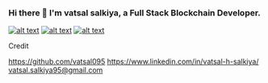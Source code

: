 ### Hi there 👋 I'm vatsal salkiya, a Full Stack Blockchain Developer.
<!-- Please don't remove this: Grab your social icons from https://github.com/carlsednaoui/gitsocial -->

<!-- display the social media buttons in your README -->

[![alt text][1.1]][1]
[![alt text][2.1]][1]
[![alt text][3.1]][1]


<!-- links to social media icons -->
<!-- no need to change these -->

<!-- icons with padding -->


[1.1]: http://i.imgur.com/0o48UoR.png (github icon with padding)
[2.1]: http://i.imgur.com/0o48UoR.png (github icon with padding)
[3.1]: http://i.imgur.com/0o48UoR.png (github icon with padding)

<!-- icons without padding -->


[1.2]: http://i.imgur.com/9I6NRUm.png (github icon without padding)
[2.2]: http://i.imgur.com/9I6NRUm.png (github icon without padding)
[3.2]: http://i.imgur.com/9I6NRUm.png (github icon without padding)


<!-- links to your social media accounts -->
<!-- update these accordingly -->

[1]: https://github.com/vatsal095
[2]: https://www.linkedin.com/in/vatsal-h-salkiya/
[3]: vatsal.salkiya95@gmail.com

<!-- Please don't remove this: Grab your social icons from https://github.com/carlsednaoui/gitsocial -->
Credit

https://github.com/vatsal095   https://www.linkedin.com/in/vatsal-h-salkiya/   vatsal.salkiya95@gmail.com
<!--
**vatsal095/vatsal095** is a ✨ _special_ ✨ repository because its `README.md` (this file) appears on your GitHub profile.

Here are some ideas to get you started:

- 🔭 I’m currently working on ...
- 🌱 I’m currently learning ...
- 👯 I’m looking to collaborate on ...
- 🤔 I’m looking for help with ...
- 💬 Ask me about ...
- 📫 How to reach me: ...
- 😄 Pronouns: ...
- ⚡ Fun fact: ...
-->
